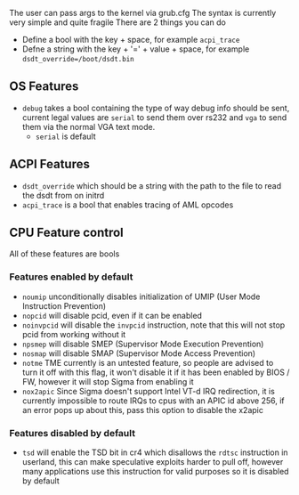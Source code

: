The user can pass args to the kernel via grub.cfg
The syntax is currently very simple and quite fragile
There are 2 things you can do
- Define a bool with the key + space, for example `acpi_trace `
- Defne a string with the key + '=' + value + space, for example `dsdt_override=/boot/dsdt.bin`

## OS Features
- `debug` takes a bool containing the type of way debug info should be sent, current legal values are `serial` to send them over rs232 and `vga` to send them via the normal VGA text mode.
    - `serial` is default

## ACPI Features
- `dsdt_override` which should be a string with the path to the file to read the dsdt from on initrd
- `acpi_trace` is a bool that enables tracing of AML opcodes

## CPU Feature control
All of these features are bools
### Features enabled by default
- `noumip` unconditionally disables initialization of UMIP (User Mode Instruction Prevention)
- `nopcid` will disable pcid, even if it can be enabled
- `noinvpcid` will disable the `invpcid` instruction, note that this will not stop pcid from working without it
- `npsmep` will disable SMEP (Supervisor Mode Execution Prevention)
- `nosmap` will disable SMAP (Supervisor Mode Access Prevention)
- `notme` TME currently is an untested feature, so people are advised to turn it off with this flag, it won't disable it if it has been enabled by BIOS / FW, however it will stop Sigma from enabling it
- `nox2apic` Since Sigma doesn't support Intel VT-d IRQ redirection, it is currently impossible to route IRQs to cpus with an APIC id above 256, if an error pops up about this, pass this option to disable the x2apic

### Features disabled by default
- `tsd` will enable the TSD bit in cr4 which disallows the `rdtsc` instruction in userland, this can make speculative exploits harder to pull off, however many applications use this instruction for valid purposes so it is disabled by default